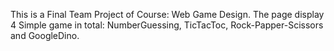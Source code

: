 This is a Final Team Project of Course: Web Game Design.
The page display 4 Simple game in total: NumberGuessing, TicTacToc, Rock-Papper-Scissors and GoogleDino.
